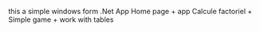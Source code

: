 this a simple windows form  .Net App
Home page + app Calcule factoriel + Simple game + work with tables
